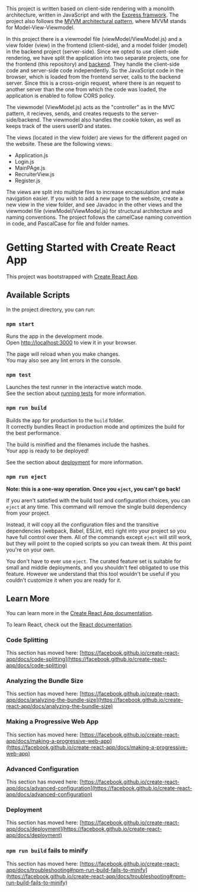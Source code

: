 This project is written based on client-side rendering with a monolith architecture, written in JavaScript and with the [Express framwork](https://expressjs.com/). The project also follows the [MVVM architectural pattern]( https://en.wikipedia.org/wiki/Model%E2%80%93view%E2%80%93viewmodel), 
where MVVM stands for Model-View-Viewmodel. 

In this project there is a viewmodel file (viewModel/ViewModel.js) and a view folder (view) in the frontend (client-side), and a model folder (model) in the backend project (server-side). Since we opted to use client-side rendering, we have split the application into two separate projects, one for the frontend (this repository) and [backend](https://github.com/dgenfors/iv1201-vt24-backend). They handle the client-side code and server-side code independently. So the JavaScript code in the browser, which is loaded from the frontend server, calls to the backend server. Since this is a cross-origin request, where there is an request to another server than the one from which the code was loaded, the application is enabled to follow CORS policy.

The viewmodel (ViewModel.js) acts as the "controller" as in the MVC pattern, it recieves, sends, and creates requests to the server-side/backend. The viewmodel also handles the cookie token, as well as keeps track of the users userID and states.

The views (located in the view folder) are views for the different paged on the website. These are the following views:
* Application.js
* Login.js
* MainPAge.js
* RecruiterView.js
* Register.js

The views are split into multiple files to increase encapsulation and make navigation easier. If you wish to add a new page to the website, create a new view in the view folder, and see Javadoc in the other views and the viewmodel file (viewModel/ViewModel.js) for structural architecture and naming conventions. The project follows the camelCase naming convention in code, and PascalCase for file and folder names.


# Getting Started with Create React App

This project was bootstrapped with [Create React App](https://github.com/facebook/create-react-app).

## Available Scripts

In the project directory, you can run:

### `npm start`

Runs the app in the development mode.\
Open [http://localhost:3000](http://localhost:3000) to view it in your browser.

The page will reload when you make changes.\
You may also see any lint errors in the console.

### `npm test`

Launches the test runner in the interactive watch mode.\
See the section about [running tests](https://facebook.github.io/create-react-app/docs/running-tests) for more information.

### `npm run build`

Builds the app for production to the `build` folder.\
It correctly bundles React in production mode and optimizes the build for the best performance.

The build is minified and the filenames include the hashes.\
Your app is ready to be deployed!

See the section about [deployment](https://facebook.github.io/create-react-app/docs/deployment) for more information.

### `npm run eject`

**Note: this is a one-way operation. Once you `eject`, you can't go back!**

If you aren't satisfied with the build tool and configuration choices, you can `eject` at any time. This command will remove the single build dependency from your project.

Instead, it will copy all the configuration files and the transitive dependencies (webpack, Babel, ESLint, etc) right into your project so you have full control over them. All of the commands except `eject` will still work, but they will point to the copied scripts so you can tweak them. At this point you're on your own.

You don't have to ever use `eject`. The curated feature set is suitable for small and middle deployments, and you shouldn't feel obligated to use this feature. However we understand that this tool wouldn't be useful if you couldn't customize it when you are ready for it.

## Learn More

You can learn more in the [Create React App documentation](https://facebook.github.io/create-react-app/docs/getting-started).

To learn React, check out the [React documentation](https://reactjs.org/).

### Code Splitting

This section has moved here: [https://facebook.github.io/create-react-app/docs/code-splitting](https://facebook.github.io/create-react-app/docs/code-splitting)

### Analyzing the Bundle Size

This section has moved here: [https://facebook.github.io/create-react-app/docs/analyzing-the-bundle-size](https://facebook.github.io/create-react-app/docs/analyzing-the-bundle-size)

### Making a Progressive Web App

This section has moved here: [https://facebook.github.io/create-react-app/docs/making-a-progressive-web-app](https://facebook.github.io/create-react-app/docs/making-a-progressive-web-app)

### Advanced Configuration

This section has moved here: [https://facebook.github.io/create-react-app/docs/advanced-configuration](https://facebook.github.io/create-react-app/docs/advanced-configuration)

### Deployment

This section has moved here: [https://facebook.github.io/create-react-app/docs/deployment](https://facebook.github.io/create-react-app/docs/deployment)

### `npm run build` fails to minify

This section has moved here: [https://facebook.github.io/create-react-app/docs/troubleshooting#npm-run-build-fails-to-minify](https://facebook.github.io/create-react-app/docs/troubleshooting#npm-run-build-fails-to-minify)
